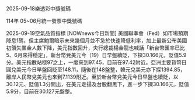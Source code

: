 
2025-09-18樂透彩中獎號碼

                                
114年 05~06月統一發票中獎號碼
                             
2025-09-19空氣品質指標
                              [NOWnews今日新聞] 美國聯準會（Fed）如市場預期降息1碼，但主席鮑爾暗示未來幾個月並不急於快速降低利率，加上最新公布美國初領失業金人數下降，美元指數回升，央行總裁楊金龍也喊話「新台幣匯率已比5、6月來得穩定」，新台幣兌美元今（19）日早盤續貶，下探30.166元，貶值5.9分。美元指數站穩97之上，一度來到97.45，目前在97.42附近。亞洲主要貨幣日圓兌美元今日早盤回貶至148.11，隨後在148盤整，韓元兌美元亦下探1394.85，離岸人民幣兌美元也來到7.1139附近。至於新台幣兌美元今日早盤也續貶，以30.12元、貶值1.3分開出，在美元走揚及台股翻黑下，進一步下探30.166元，貶值5.9分，目前在30.127元盤整。